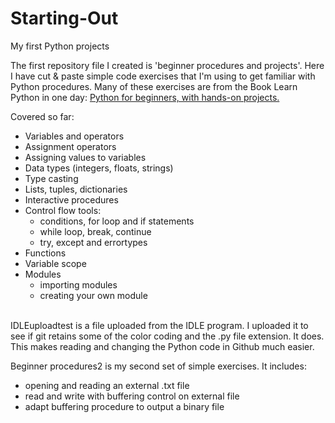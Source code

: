 # Starting-Out

My first Python projects

The first repository file I created is 'beginner procedures and projects'. Here I have cut & paste simple code exercises that I'm using to get familiar with Python procedures. Many of these exercises are from the Book Learn Python in one day: [Python for beginners, with hands-on projects.](https://www.amazon.com/Learn-Python-One-Well-Hands/dp/1546488332/ref=sr_1_3?ie=UTF8&qid=1518364938&sr=8-3&keywords=Learn+Python+in+one+day&dpID=51iNedkheKL&preST=_SY291_BO1,204,203,200_QL40_&dpSrc=srch)

Covered so far:
- Variables and operators
- Assignment operators
- Assigning values to variables
- Data types (integers, floats, strings)
- Type casting
- Lists, tuples, dictionaries
- Interactive procedures
- Control flow tools:  
  - conditions, for loop and if statements
  - while loop, break, continue
  - try, except and errortypes
- Functions
- Variable scope
- Modules
  - importing modules
  - creating your own module
<br></br>

IDLEuploadtest is a file uploaded from the IDLE program. I uploaded it to see if git retains some of the color coding and the .py file extension. It does. This makes reading and changing the Python code in Github much easier. 

Beginner procedures2 is my second set of simple exercises. It includes:
- opening and reading an external .txt file
- read and write with buffering control on external file
- adapt buffering procedure to output a binary file
